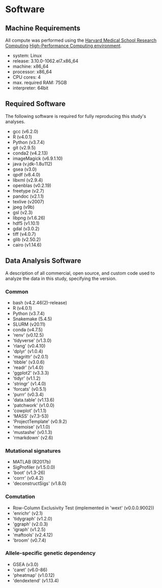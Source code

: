 # Software

## Machine Requirements

All compute was performed using the [Harvard Medical School Research Computing](https://rc.hms.harvard.edu) [High-Performance Computing environment](https://wiki.rc.hms.harvard.edu/display/O2).

- system: Linux
- release: 3.10.0-1062.el7.x86_64
- machine: x86_64
- processor: x86_64
- CPU cores: 4
- max. required RAM: 75GB
- interpreter: 64bit

## Required Software

The following software is required for fully reproducing this study's analyses.

- gcc (v6.2.0)
- R (v4.0.1)
- Python (v3.7.4)
- git (v2.9.5)
- conda2 (v4.2.13)
- imageMagick (v6.9.1.10)
- java (v.jdk-1.8u112)
- gsea (v3.0)
- qpdf (v8.4.0)
- libxml (v2.9.4)
- openblas (v0.2.19)
- freetype (v2.7)
- pandoc (v2.1.1)
- texlive (v2007)
- jpeg (v9b)
- gsl (v2.3)
- libpng (v1.6.26)
- hdf5 (v1.10.1)
- gdal (v3.0.2)
- tiff (v4.0.7)
- glib (v2.50.2)
- cairo (v1.14.6)

## Data Analysis Software

A description of all commercial, open source, and custom code used to analyze the data in this study, specifying the version.

### Common

- bash (v4.2.46(2)-release)
- R (v4.0.1)
- Python (v3.7.4)
- Snakemake (5.4.5)
- SLURM (v20.11)
- conda (v4.7.5)
- 'renv' (v0.12.5)
- 'tidyverse' (v1.3.0)
- 'rlang' (v0.4.10)
- 'dplyr' (v1.0.4)
- 'magrittr' (v2.0.1)
- 'tibble' (v3.0.6)
- 'readr' (v1.4.0)
- 'ggplot2' (v3.3.3)
- 'tidyr' (v1.1.2)
- 'stringr' (v1.4.0)
- 'forcats' (v0.5.1)
- 'purrr' (v0.3.4)
- 'data.table' (v1.13.6)
- 'patchwork' (v1.0.0)
- 'cowplot' (v1.1.1)
- 'MASS' (v7.3-53)
- 'ProjectTemplate' (v0.9.2)
- 'memoise' (v1.1.0)
- 'mustashe' (v0.1.3)
- 'rmarkdown' (v2.6)


### Mutational signatures

- MATLAB (R2017b)
- SigProfiler (v1.5.0.0)
- 'boot' (v1.3-26)
- 'corrr' (v0.4.2)
- 'deconstructSigs' (v1.8.0)

### Comutation

- Row-Column Exclusivity Test (implemented in 'wext' (v0.0.0.9002))
- 'enrichr' (v2.1)
- 'tidygraph' (v1.2.0)
- 'ggraph' (v2.0.3)
- 'igraph' (v1.2.5)
- 'maftools' (v2.4.12)
- 'broom' (v0.7.4)

### Allele-specific genetic dependency

- GSEA (v3.0)
- 'caret' (v6.0-86)
- 'pheatmap' (v1.0.12)
- 'dendextend' (v1.13.4)
